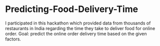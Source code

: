 # Predicting-Food-Delivery-Time
I participated in this hackathon which provided data from thousands of restaurants in India regarding the time they take to deliver food for online order. Goal: predict the online order delivery time based on the given factors.
